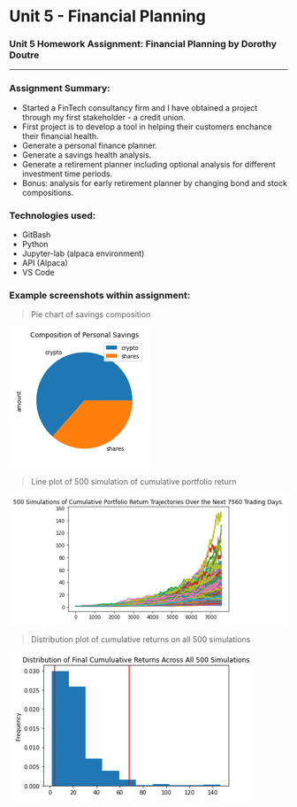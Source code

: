 # Unit 5 - Financial Planning
### Unit 5 Homework Assignment: Financial Planning by Dorothy Doutre

---

### Assignment Summary:
- Started a FinTech consultancy firm and I have obtained a project through my first stakeholder - a credit union.
- First project is to develop a tool in helping their customers enchance their financial health.
- Generate a personal finance planner.
- Generate a savings health analysis.
- Generate a retirement planner including optional analysis for different investment time periods.
- Bonus: analysis for early retirement planner by changing bond and stock compositions.

### Technologies used:
- GitBash
- Python
- Jupyter-lab (alpaca environment)
- API (Alpaca)
- VS Code

### Example screenshots within assignment:

> Pie chart of savings composition

![image_add](https://github.com/Dottie-Doutre/Unit-5-Financial-Planning-Dottie-Doutre/blob/main/images/image_1.PNG?raw=true)

> Line plot of 500 simulation of cumulative portfolio return

![image_add](https://github.com/Dottie-Doutre/Unit-5-Financial-Planning-Dottie-Doutre/blob/main/images/image_2.PNG?raw=true)

> Distribution plot of cumulative returns on all 500 simulations

![image_add](https://github.com/Dottie-Doutre/Unit-5-Financial-Planning-Dottie-Doutre/blob/main/images/image_3.PNG?raw=true)

